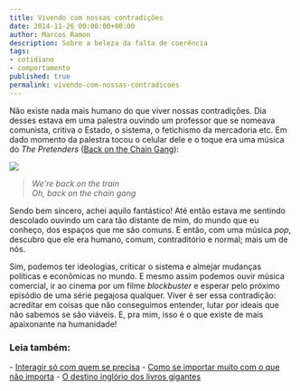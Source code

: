 ```yaml
---
title: Vivendo com nossas contradições
date: 2014-11-26 00:00:00+00:00
author: Marcos Ramon
description: Sobre a beleza da falta de coerência
tags:
- cotidiano
- comportamento
published: true
permalink: vivendo-com-nossas-contradicoes
---
```

Não existe nada mais humano do que viver nossas contradições. Dia desses estava em uma palestra ouvindo um professor que se nomeava comunista, critiva o Estado, o sistema, o fetichismo da mercadoria etc. Em dado momento da palestra tocou o celular dele e o toque era uma música do *The Pretenders* ([Back on the Chain Gang](https://www.youtube.com/watch?v=CK3uf5V0pDA)):

![](chaingang.jpg)

> <i class="fa fa-quote-left fa-2x"></i> *We're back on the train <br> Oh, back on the chain gang*

Sendo bem sincero, achei aquilo fantástico! Até então estava me sentindo descolado ouvindo um cara tão distante de mim, do mundo que eu conheço, dos espaços que me são comuns. E então, com uma música *pop*, descubro que ele era humano, comum, contraditório e normal; mais um de nós. 

Sim, podemos ter ideologias, criticar o sistema e almejar mudanças políticas e econômicas no mundo. E mesmo assim podemos ouvir música comercial, ir ao cinema por um  filme *blockbuster* e esperar pelo próximo episódio de uma série pegajosa qualquer. Viver é ser essa contradição: acreditar em coisas que não conseguimos entender, lutar por ideais que não sabemos se são viáveis. E, pra mim,  isso é o que existe de mais apaixonante na humanidade!



<h3>Leia também:</h3>
- <a href="/interagir-so-com-quem-se-precisa">Interagir só com quem se precisa</a>
- <a href="/como-se-importar-muito-com-o-que-nao-importa">Como se importar muito com o que não importa</a>
- <a href="/o-destino-inglorio-dos-livros-gigantes">O destino inglório dos livros gigantes</a>
